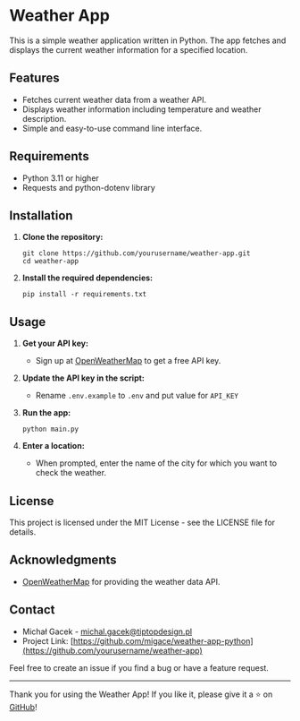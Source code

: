 
# Weather App

This is a simple weather application written in Python. The app fetches and displays the current weather information for a specified location.

## Features

-   Fetches current weather data from a weather API.
-   Displays weather information including temperature and weather description.
-   Simple and easy-to-use command line interface.

## Requirements

-   Python 3.11 or higher
-   Requests and python-dotenv library

## Installation

1.  **Clone the repository:**
    
    ```
    git clone https://github.com/yourusername/weather-app.git
    cd weather-app
    ```
2.  **Install the required dependencies:**

	```pip install -r requirements.txt```
    

## Usage

1.  **Get your API key:**
    
    -   Sign up at [OpenWeatherMap](https://openweathermap.org/) to get a free API key.
2.  **Update the API key in the script:**
    
    -   Rename `.env.example` to `.env` and put value for `API_KEY` 
   
3.  **Run the app:**
    
    `python main.py` 
    
4.  **Enter a location:**
    
    -   When prompted, enter the name of the city for which you want to check the weather.

## License

This project is licensed under the MIT License - see the LICENSE file for details.

## Acknowledgments

-   [OpenWeatherMap](https://openweathermap.org/) for providing the weather data API.

## Contact

-   Michał Gacek - michal.gacek@tiptopdesign.pl
-   Project Link: [https://github.com/migace/weather-app-python](https://github.com/yourusername/weather-app)

Feel free to create an issue if you find a bug or have a feature request.

----------

Thank you for using the Weather App! If you like it, please give it a ⭐ on [GitHub](https://github.com/migace/weather-app-python)!